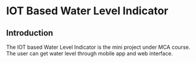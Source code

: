 # IOT Based Water Level Indicator

## Introduction

The IOT based Water Level Indicator is the mini project under MCA course. The user can get water level through mobile app and web interface.
